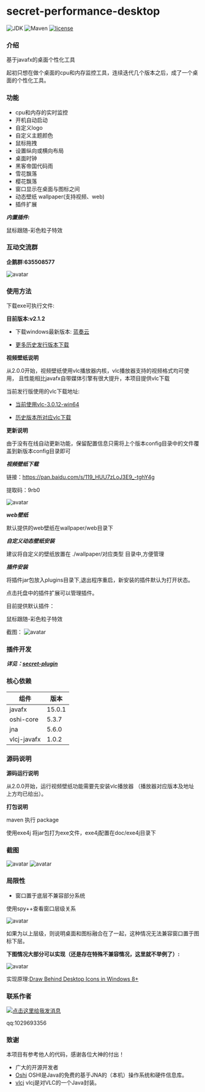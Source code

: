 # secret-performance-desktop

![JDK](https://img.shields.io/badge/JDK-11-green.svg)
![Maven](https://img.shields.io/badge/Maven-3.6.1-green.svg)
[![license](https://img.shields.io/badge/license-GPL%20v3-yellow.svg)](https://gitee.com/secret_C/secretBlogBoot/blob/master/LICENSE)


### 介绍
基于javafx的桌面个性化工具

起初只想在做个桌面的cpu和内存监控工具，连续迭代几个版本之后，成了一个桌面的个性化工具。

### 功能
* cpu和内存的实时监控
* 开机自动启动
* 自定义logo
* 自定义主题颜色
* 鼠标拖拽
* 设置纵向或横向布局
* 桌面时钟
* 黑客帝国代码雨
* 雪花飘落
* 樱花飘落
* 窗口显示在桌面与图标之间
* 动态壁纸 wallpaper(支持视频、web)
* 插件扩展

***内置插件:***

鼠标跟随-彩色粒子特效

### 互动交流群

**企鹅群:635508577**

![avatar](https://images.gitee.com/uploads/images/2021/0307/150703_c5b23743_1815246.png)

### 使用方法
下载exe可执行文件:

**目前版本:v2.1.2**

* 下载windows最新版本:
[蓝奏云](https://secretc.lanzous.com/b01zwjn2d)

* [更多历史发行版本下载](https://gitee.com/SecretOpen/secret-performance-desktop/releases)

**视频壁纸说明**

从2.0.0开始，视频壁纸使用vlc播放器内核，vlc播放器支持的视频格式均可使用，
且性能相比javafx自带媒体引擎有很大提升，本项目提供vlc下载

当前发行版使用的vlc下载地址:

* [当前使用vlc-3.0.12-win64](https://gitee.com/SecretOpen/secret-performance-desktop/attach_files/596124/download)

* [历史版本所对应vlc下载](https://gitee.com/SecretOpen/secret-performance-desktop/attach_files)


**更新说明**

由于没有在线自动更新功能，保留配置信息只需将上个版本config目录中的文件覆盖到新版本config目录即可

***视频壁纸下载***

链接：https://pan.baidu.com/s/119_HUU7zLoJ3E9_-tghY4g 

提取码：9rb0 

![avatar](http://secretOpen.gitee.io/secret-performance-desktop/media1.png)


***web壁纸***

默认提供的web壁纸在wallpaper/web目录下


***自定义动态壁纸安装***

建议将自定义的壁纸放置在 ./wallpaper/对应类型 目录中,方便管理

***插件安装***

将插件jar包放入plugins目录下,退出程序重启，新安装的插件默认为打开状态。

点击托盘中的插件扩展可以管理插件。

目前提供默认插件：

鼠标跟随-彩色粒子特效

截图：
![avatar](http://secretOpen.gitee.io/secret-performance-desktop/img3.png)


### 插件开发

***详见：[secret-plugin](https://gitee.com/SecretOpen/secret-plugin)***


### 核心依赖
|  组件   | 版本  |
|  ----  | ----  |
| javafx  | 15.0.1 |
| oshi-core  | 5.3.7 |
| jna  | 5.6.0 |
| vlcj-javafx  | 1.0.2 |


### 源码说明
**源码运行说明**

从2.0.0开始，运行视频壁纸功能需要先安装vlc播放器
（播放器对应版本及地址上方均已给出）。

**打包说明**

maven 执行 package

使用exe4j 将jar包打为exe文件，exe4j配置在doc/exe4j目录下

### 截图
![avatar](http://secretOpen.gitee.io/secret-performance-desktop/img1.png)
![avatar](http://secretOpen.gitee.io/secret-performance-desktop/img2.png)

### 局限性
* 窗口置于底层不兼容部分系统

使用spy++查看窗口层级关系

![avatar](http://secretOpen.gitee.io/secret-performance-desktop/limit1.png)

如果为以上层级，则说明桌面和图标融合在了一起，这种情况无法兼容窗口置于图标下层。

**下图情况大部分可以实现（还是存在特殊不兼容情况，这里就不举例了）:**

![avatar](http://secretOpen.gitee.io/secret-performance-desktop/limit2.png)

实现原理:[Draw Behind Desktop Icons in Windows 8+](https://www.codeproject.com/articles/856020/draw-behind-desktop-icons-in-windows)


### 联系作者
<a target="_blank" href="http://wpa.qq.com/msgrd?v=3&uin=1029693356&site=qq&menu=yes"><img border="0" src="http://wpa.qq.com/pa?p=2:1029693356:41" alt="点击这里给我发消息" title="点击这里给我发消息"/></a>

qq:1029693356

### 致谢

本项目有参考他人的代码，感谢各位大神的付出！
* 广大的开源开发者
* [Oshi](https://github.com/oshi/oshi) OSHI是Java的免费的基于JNA的（本机）操作系统和硬件信息库。
* [vlcj](https://capricasoftware.co.uk/projects/vlcj) vlcj是对VLC的一个Java封装。
